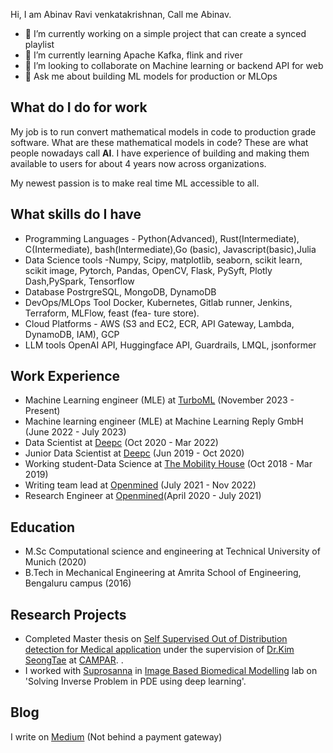 
Hi, I am Abinav Ravi venkatakrishnan, Call me Abinav. 

- 🔭 I’m currently working on a simple project that can create a synced playlist
- 🌱 I’m currently learning Apache Kafka, flink and river
- 👯 I’m looking to collaborate on Machine learning or backend API for web
- 💬 Ask me about building ML models for production or MLOps

## What do I do for work
My job is to run convert mathematical models in code to production grade software. What are these mathematical models in code? These are what people nowadays call **AI**. I have experience of building and making them available to users for about 4 years now across organizations. 

My newest passion is to make real time ML accessible to all.

## What skills do I have
- Programming Languages - Python(Advanced), Rust(Intermediate), C(Intermediate), bash(Intermediate),Go (basic), Javascript(basic),Julia
- Data Science tools -Numpy, Scipy, matplotlib, seaborn, scikit learn, scikit image, Pytorch, Pandas, OpenCV, Flask, PySyft, Plotly Dash,PySpark, Tensorflow
- Database PostrgreSQL, MongoDB, DynamoDB
- DevOps/MLOps Tool Docker, Kubernetes, Gitlab runner, Jenkins, Terraform, MLFlow, feast (fea-
ture store).
- Cloud Platforms - AWS (S3 and EC2, ECR, API Gateway, Lambda, DynamoDB, IAM), GCP
- LLM tools OpenAI API, Huggingface API, Guardrails, LMQL, jsonformer

## Work Experience
* Machine Learning engineer (MLE) at [TurboML](https://turboml.com/) (November 2023 - Present)
* Machine learning engineer (MLE) at Machine Learning Reply GmbH (June 2022 - July 2023)
* Data Scientist at [Deepc](http://deepc.ai/) (Oct 2020 - Mar 2022)
* Junior Data Scientist at [Deepc](http://deepc.ai/) (Jun 2019 - Oct 2020)
* Working student-Data Science at [The Mobility House](https://www.mobilityhouse.com/int_en/) (Oct 2018 - Mar 2019)
* Writing team lead at [Openmined](https://blog.openmined.org/) (July 2021 - Nov 2022)
* Research Engineer at [Openmined](https://blog.openmined.org/)(April 2020 - July 2021)

## Education
* M.Sc Computational science and engineering at Technical University of Munich (2020)
* B.Tech in Mechanical Engineering at Amrita School of Engineering, Bengaluru campus (2016)

## Research Projects
* Completed Master thesis on [Self Supervised Out of Distribution detection for Medical application](../resources/thesis.pdf) under the supervision of [Dr.Kim SeongTae](http://ailab.khu.ac.kr/people/pi/) at [CAMPAR](http://campar.in.tum.de/Chair/ResearchGroupCamp).  . 
* I worked with [Suprosanna](http://campar.in.tum.de/Main/SuprosannaShit) in [Image Based Biomedical Modelling](http://campar.in.tum.de/Chair/ResearchIBBM) lab on 'Solving Inverse Problem in PDE using deep learning'.


## Blog
I write on [Medium](https://abinavravi.medium.com/) (Not behind a payment gateway)

<!--
**AbinavRavi/AbinavRavi** is a ✨ _special_ ✨ repository because its `README.md` (this file) appears on your GitHub profile.

Here are some ideas to get you started:

- 🔭 I’m currently working on ...
- 🌱 I’m currently learning ...
- 👯 I’m looking to collaborate on ...
- 🤔 I’m looking for help with ...
- 💬 Ask me about ...
- 📫 How to reach me: ...
- 😄 Pronouns: ...
- ⚡ Fun fact: ...
-->
